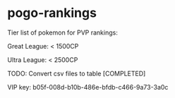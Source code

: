 # pogo-rankings

Tier list of pokemon for PVP rankings:

Great League: < 1500CP

Ultra League: < 2500CP 

TODO:
Convert csv files to table [COMPLETED]

VIP key: b05f-008d-b10b-486e-bfdb-c466-9a73-3a0c

